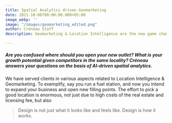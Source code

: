 ```yaml
---
title: Spatial Analytics driven Geomarketing
date: 2021-10-06T00:00:00.000+05:00
image_webp: ''
image: "/images/geomarketing_edited.png"
author: Créneau Staff
description: Geomarketing & Location Intelligence are the new game changers in business.

---
```

##### Are you confused where should you open your new outlet? What is your growth potential given competitors in the same locality? Créneau answers your questions on the basis of AI-driven spatial analytics.

We have served clients in various aspects related to Location Intelligence & Geomarketing. To exemplify, say you run a fuel station, and now you intend to expand your business and open new filling points. The effort to pick a good location is enormous, not just due to high costs of the real estate and licensing fee, but also 

> Design is not just what it looks like and feels like. Design is how it works.